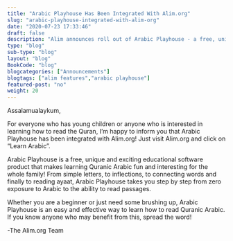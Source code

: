 ```yaml
--- 
title: "Arabic Playhouse Has Been Integrated With Alim.org" 
slug: "arabic-playhouse-integrated-with-alim-org"
date: "2020-07-23 17:33:46" 
draft: false
description: "Alim announces roll out of Arabic Playhouse - a free, unique and exciting educational software product that makes learning Quranic Arabic fun and interesting for the whole family." 
type: "blog" 
sub-type: "blog" 
layout: "blog" 
BookCode: "blog"
blogcategories: ["Announcements"]
blogtags: ["alim features","arabic playhouse"]
featured-post: "no"
weight:	20 
---  
```

 Assalamualaykum, 

For everyone who has young children or anyone who is interested in learning how to read the Quran, I’m happy to inform you that Arabic Playhouse has been integrated with Alim.org!  Just visit Alim.org and click on “Learn Arabic”. 

Arabic Playhouse is a free, unique and exciting educational software product that makes learning Quranic Arabic fun and interesting for the whole family!  From simple letters, to inflections, to connecting words and finally to reading ayaat, Arabic Playhouse takes you step by step from zero exposure to Arabic to the ability to read passages. 

Whether you are a beginner or just need some brushing up, Arabic Playhouse is an easy and effective way to learn how to read Quranic Arabic.  If you know anyone who may benefit from this, spread the word! 

-The Alim.org Team